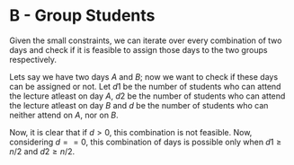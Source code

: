# B - Group Students
Given the small constraints, we can iterate over every combination of two days and check if it is feasible to assign those days to the two groups respectively.

Lets say we have two days $A$ and $B$; now we want to check if these days can be assigned or not. Let $d1$ be the number of students who can attend the lecture atleast on day $A$, $d2$ be the number of students who can attend the lecture atleast on day $B$ and $d$ be the number of students who can neither attend on $A$, nor on $B$.

Now, it is clear that if $d > 0$, this combination is not feasible. Now, considering $d == 0$, this combination of days is possible only when $d1 \geq n/2$ and $d2 \geq n/2$.